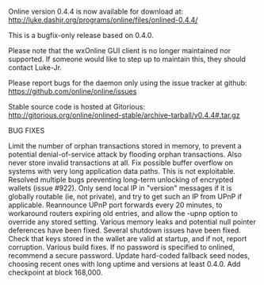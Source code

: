 Online version 0.4.4 is now available for download at:
http://luke.dashjr.org/programs/online/files/onlined-0.4.4/

This is a bugfix-only release based on 0.4.0.

Please note that the wxOnline GUI client is no longer maintained nor supported. If someone would like to step up to maintain this, they should contact Luke-Jr.

Please report bugs for the daemon only using the issue tracker at github:
https://github.com/online/online/issues

Stable source code is hosted at Gitorious:
http://gitorious.org/online/onlined-stable/archive-tarball/v0.4.4#.tar.gz

BUG FIXES

Limit the number of orphan transactions stored in memory, to prevent a potential denial-of-service attack by flooding orphan transactions. Also never store invalid transactions at all.
Fix possible buffer overflow on systems with very long application data paths. This is not exploitable.
Resolved multiple bugs preventing long-term unlocking of encrypted wallets (issue #922).
Only send local IP in "version" messages if it is globally routable (ie, not private), and try to get such an IP from UPnP if applicable.
Reannounce UPnP port forwards every 20 minutes, to workaround routers expiring old entries, and allow the -upnp option to override any stored setting.
Various memory leaks and potential null pointer deferences have been
fixed.
Several shutdown issues have been fixed.
Check that keys stored in the wallet are valid at startup, and if not,
report corruption.
Various build fixes.
If no password is specified to onlined, recommend a secure password.
Update hard-coded fallback seed nodes, choosing recent ones with long uptime and versions at least 0.4.0.
Add checkpoint at block 168,000.


